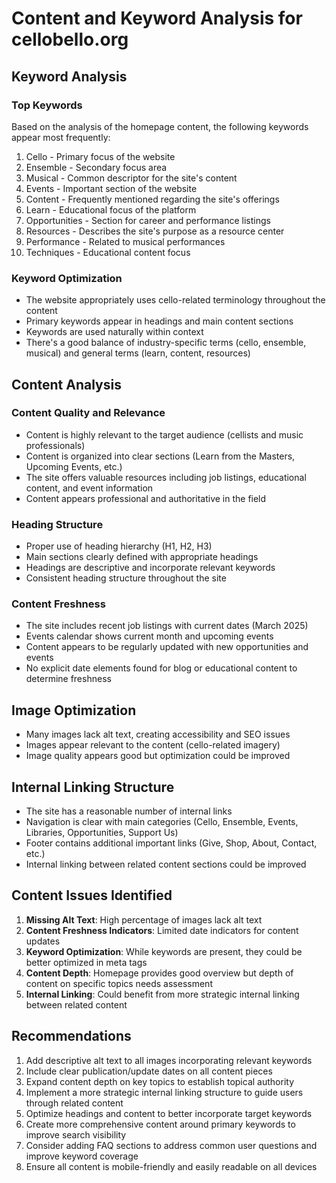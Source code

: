 # Content and Keyword Analysis for cellobello.org

## Keyword Analysis

### Top Keywords
Based on the analysis of the homepage content, the following keywords appear most frequently:

1. Cello - Primary focus of the website
2. Ensemble - Secondary focus area
3. Musical - Common descriptor for the site's content
4. Events - Important section of the website
5. Content - Frequently mentioned regarding the site's offerings
6. Learn - Educational focus of the platform
7. Opportunities - Section for career and performance listings
8. Resources - Describes the site's purpose as a resource center
9. Performance - Related to musical performances
10. Techniques - Educational content focus

### Keyword Optimization
- The website appropriately uses cello-related terminology throughout the content
- Primary keywords appear in headings and main content sections
- Keywords are used naturally within context
- There's a good balance of industry-specific terms (cello, ensemble, musical) and general terms (learn, content, resources)

## Content Analysis

### Content Quality and Relevance
- Content is highly relevant to the target audience (cellists and music professionals)
- Content is organized into clear sections (Learn from the Masters, Upcoming Events, etc.)
- The site offers valuable resources including job listings, educational content, and event information
- Content appears professional and authoritative in the field

### Heading Structure
- Proper use of heading hierarchy (H1, H2, H3)
- Main sections clearly defined with appropriate headings
- Headings are descriptive and incorporate relevant keywords
- Consistent heading structure throughout the site

### Content Freshness
- The site includes recent job listings with current dates (March 2025)
- Events calendar shows current month and upcoming events
- Content appears to be regularly updated with new opportunities and events
- No explicit date elements found for blog or educational content to determine freshness

## Image Optimization
- Many images lack alt text, creating accessibility and SEO issues
- Images appear relevant to the content (cello-related imagery)
- Image quality appears good but optimization could be improved

## Internal Linking Structure
- The site has a reasonable number of internal links
- Navigation is clear with main categories (Cello, Ensemble, Events, Libraries, Opportunities, Support Us)
- Footer contains additional important links (Give, Shop, About, Contact, etc.)
- Internal linking between related content sections could be improved

## Content Issues Identified
1. **Missing Alt Text**: High percentage of images lack alt text
2. **Content Freshness Indicators**: Limited date indicators for content updates
3. **Keyword Optimization**: While keywords are present, they could be better optimized in meta tags
4. **Content Depth**: Homepage provides good overview but depth of content on specific topics needs assessment
5. **Internal Linking**: Could benefit from more strategic internal linking between related content

## Recommendations
1. Add descriptive alt text to all images incorporating relevant keywords
2. Include clear publication/update dates on all content pieces
3. Expand content depth on key topics to establish topical authority
4. Implement a more strategic internal linking structure to guide users through related content
5. Optimize headings and content to better incorporate target keywords
6. Create more comprehensive content around primary keywords to improve search visibility
7. Consider adding FAQ sections to address common user questions and improve keyword coverage
8. Ensure all content is mobile-friendly and easily readable on all devices

